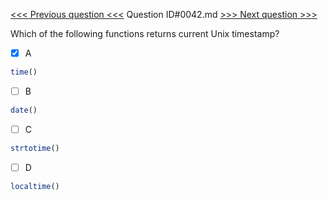 [<<< Previous question <<<](0041.md)  Question ID#0042.md  [>>> Next question >>>](0043.md) 

Which of the following functions returns current Unix timestamp?

- [x] A
```php
time()
```

- [ ] B
```php
date()
```

- [ ] C
```php
strtotime()
```

- [ ] D
```php
localtime()
```

